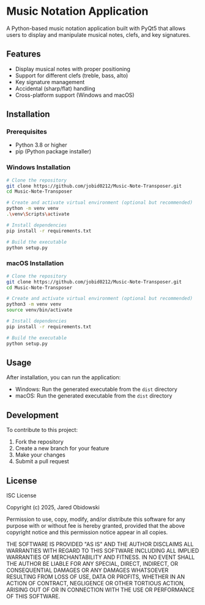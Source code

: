 <!-- Created with help from Anthropic's Claude 3.7 (2025) AI language model -->
# Music Notation Application

A Python-based music notation application built with PyQt5 that allows users to display and manipulate musical notes, clefs, and key signatures.

## Features

- Display musical notes with proper positioning
- Support for different clefs (treble, bass, alto)
- Key signature management
- Accidental (sharp/flat) handling
- Cross-platform support (Windows and macOS)

## Installation

### Prerequisites

- Python 3.8 or higher
- pip (Python package installer)

### Windows Installation

```bash
# Clone the repository
git clone https://github.com/jobid0212/Music-Note-Transposer.git
cd Music-Note-Transposer

# Create and activate virtual environment (optional but recommended)
python -m venv venv
.\venv\Scripts\activate

# Install dependencies
pip install -r requirements.txt

# Build the executable
python setup.py
```

### macOS Installation

```bash
# Clone the repository
git clone https://github.com/jobid0212/Music-Note-Transposer.git
cd Music-Note-Transposer

# Create and activate virtual environment (optional but recommended)
python3 -m venv venv
source venv/bin/activate

# Install dependencies
pip install -r requirements.txt

# Build the executable
python setup.py
```

## Usage

After installation, you can run the application:

- Windows: Run the generated executable from the `dist` directory
- macOS: Run the generated executable from the `dist` directory

## Development

To contribute to this project:

1. Fork the repository
2. Create a new branch for your feature
3. Make your changes
4. Submit a pull request

## License

ISC License

Copyright (c) 2025, Jared Obidowski

Permission to use, copy, modify, and/or distribute this software for any
purpose with or without fee is hereby granted, provided that the above
copyright notice and this permission notice appear in all copies.

THE SOFTWARE IS PROVIDED "AS IS" AND THE AUTHOR DISCLAIMS ALL WARRANTIES WITH
REGARD TO THIS SOFTWARE INCLUDING ALL IMPLIED WARRANTIES OF MERCHANTABILITY
AND FITNESS. IN NO EVENT SHALL THE AUTHOR BE LIABLE FOR ANY SPECIAL, DIRECT,
INDIRECT, OR CONSEQUENTIAL DAMAGES OR ANY DAMAGES WHATSOEVER RESULTING FROM
LOSS OF USE, DATA OR PROFITS, WHETHER IN AN ACTION OF CONTRACT, NEGLIGENCE OR
OTHER TORTIOUS ACTION, ARISING OUT OF OR IN CONNECTION WITH THE USE OR
PERFORMANCE OF THIS SOFTWARE. 
